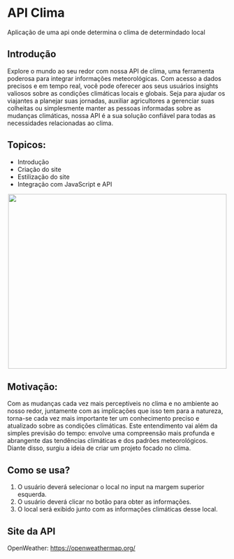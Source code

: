 # API Clima
 Aplicação de uma api onde determina o clima de determindado local

## Introdução
Explore o mundo ao seu redor com nossa API de clima, uma ferramenta poderosa para integrar informações meteorológicas. Com acesso a dados precisos e em tempo real, você pode oferecer aos seus usuários insights valiosos sobre as condições climáticas locais e globais. Seja para ajudar os viajantes a planejar suas jornadas, auxiliar agricultores a gerenciar suas colheitas ou simplesmente manter as pessoas informadas sobre as mudanças climáticas, nossa API é a sua solução confiável para todas as necessidades relacionadas ao clima.

## Topicos:
- Introdução
- Criação do site
- Estilização do site
- Integração com JavaScript e API

<div align="center">
<img src="https://github.com/xXWilliaN12Xx/API-Clima/assets/158328639/e0dea01b-bd2a-4e64-82e9-70cca289d15b" width="500px" height="400px"/>
</div>

## Motivação:
Com as mudanças cada vez mais perceptíveis no clima e no ambiente ao nosso redor, juntamente com as implicações que isso tem para a natureza, torna-se cada vez mais importante ter um conhecimento preciso e atualizado sobre as condições climáticas. Este entendimento vai além da simples previsão do tempo: envolve uma compreensão mais profunda e abrangente das tendências climáticas e dos padrões meteorológicos. Diante disso, surgiu a ideia de criar um projeto focado no clima.

## Como se usa? 
1. O usuário deverá selecionar o local no input na margem superior esquerda.
2. O usuário deverá clicar no botão para obter as informações.
3. O local será exibido junto com as informações climáticas desse local.

## Site da API
OpenWeather:
https://openweathermap.org/
